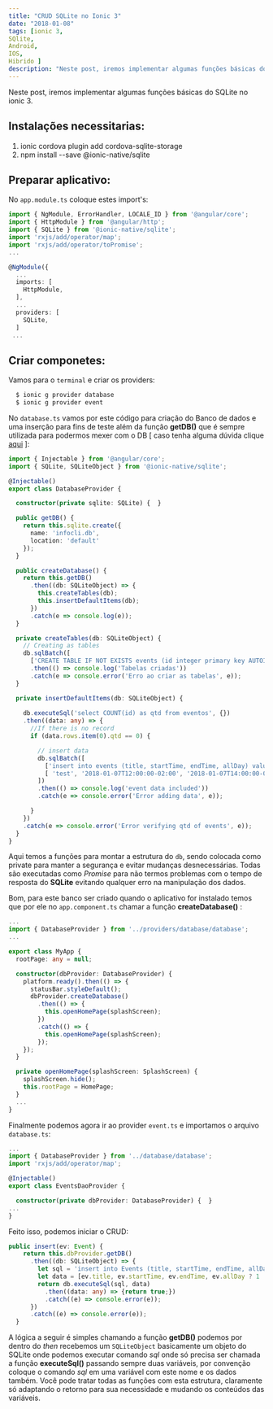 ```yaml
---
title: "CRUD SQLite no Ionic 3"
date: "2018-01-08"
tags: [ionic 3, 
SQlite, 
Android, 
IOS, 
Hibrido ]
description: "Neste post, iremos implementar algumas funções básicas do SQLite no ionic 3."
---
```


Neste post, iremos implementar algumas funções básicas do SQLite no ionic 3.

##  Instalações necessitarias:

1. ionic cordova plugin add cordova-sqlite-storage
2. npm install --save @ionic-native/sqlite

## Preparar aplicativo:

No `app.module.ts` coloque estes import's:

```ts
import { NgModule, ErrorHandler, LOCALE_ID } from '@angular/core';
import { HttpModule } from '@angular/http';
import { SQLite } from '@ionic-native/sqlite';
import 'rxjs/add/operator/map';
import 'rxjs/add/operator/toPromise';
...

@NgModule({
  ...
  imports: [
    HttpModule,
  ],
  ...
  providers: [
    SQLite,
  ]
 ...
```

## Criar componetes:

Vamos para o `terminal` e criar os providers:

```cmd
  $ ionic g provider database
  $ ionic g provider event
```

No `database.ts` vamos por este código para criação do Banco de dados e uma inserção para fins de teste além da função **getDB()** que é sempre utilizada para podermos mexer com o DB [ caso tenha alguma dúvida clique [aqui](http://www.fabricadecodigo.com/crud-sqlite-ionic/) ]:

```ts
import { Injectable } from '@angular/core';
import { SQLite, SQLiteObject } from '@ionic-native/sqlite';

@Injectable()
export class DatabaseProvider {

  constructor(private sqlite: SQLite) {  }

  public getDB() {
    return this.sqlite.create({
      name: 'infocli.db',
      location: 'default'
    });
  }

  public createDatabase() {
    return this.getDB()
      .then((db: SQLiteObject) => {
        this.createTables(db);
        this.insertDefaultItems(db);
      })
      .catch(e => console.log(e));
  }

  private createTables(db: SQLiteObject) {
    // Creating as tables
    db.sqlBatch([
      ['CREATE TABLE IF NOT EXISTS events (id integer primary key AUTOINCREMENT NOT NULL, title TEXT, startTime TEXT, endTime TEXT, allDay integer)'],])
      .then(() => console.log('Tabelas criadas'))
      .catch(e => console.error('Erro ao criar as tabelas', e));
  }

  private insertDefaultItems(db: SQLiteObject) {
    
    db.executeSql('select COUNT(id) as qtd from eventos', {})
    .then((data: any) => {
      //If there is no record
      if (data.rows.item(0).qtd == 0) {

        // insert data
        db.sqlBatch([
          ['insert into events (title, startTime, endTime, allDay) values (?,?,?,?)', 
          [ 'test', '2018-01-07T12:00:00-02:00', '2018-01-07T14:00:00-02:00', 0]]
        ])
        .then(() => console.log('event data included'))
        .catch(e => console.error('Error adding data', e));

      }
    })
    .catch(e => console.error('Error verifying qtd of events', e));
  }
}
```

Aqui temos a funções para montar a estrutura do `db`, sendo colocada como private para manter a segurança e evitar mudanças desnecessárias. Todas são executadas como *Promise* para não termos problemas com o tempo de resposta do **SQLite** evitando qualquer erro na manipulação dos dados.

Bom, para este banco ser criado quando o aplicativo for instalado temos que por ele no `app.component.ts` chamar a função **createDatabase()** :

```ts
...
import { DatabaseProvider } from '../providers/database/database';
...

export class MyApp {
  rootPage: any = null;

  constructor(dbProvider: DatabaseProvider) {
    platform.ready().then(() => {
      statusBar.styleDefault();
      dbProvider.createDatabase()
        .then(() => {
          this.openHomePage(splashScreen);
        })
        .catch(() => {
          this.openHomePage(splashScreen);
        });
    });
  }

  private openHomePage(splashScreen: SplashScreen) {
    splashScreen.hide();
    this.rootPage = HomePage;
  }
  ...
}
```

Finalmente podemos agora ir ao provider `event.ts` e importamos o arquivo `database.ts`:

```ts
...
import { DatabaseProvider } from '../database/database';
import 'rxjs/add/operator/map';

@Injectable()
export class EventsDaoProvider {

  constructor(private dbProvider: DatabaseProvider) {  }
...
}

```

Feito isso, podemos iniciar o CRUD:

```ts
public insert(ev: Event) {
    return this.dbProvider.getDB()
      .then((db: SQLiteObject) => {
        let sql = 'insert into Events (title, startTime, endTime, allDay) values (?, ?, ?, ?)';
        let data = [ev.title, ev.startTime, ev.endTime, ev.allDay ? 1 : 0];
        return db.executeSql(sql, data)
          .then((data: any) => {return true;})
          .catch((e) => console.error(e));
      })
      .catch((e) => console.error(e));
  }
```

A lógica a seguir é simples chamando a função **getDB()** podemos por dentro do *then* recebemos um `SQLiteObject` basicamente um objeto do SQLite onde podemos executar comando *sql* onde só precisa ser chamada a função **executeSql()** passando sempre duas variáveis, por convenção coloque o comando *sql* em uma variável com este nome e os dados também. Você pode tratar todas as funções com esta estrutura, claramente só adaptando o retorno para sua necessidade e mudando os conteúdos das variáveis.